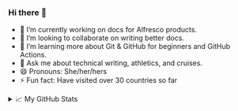 ### Hi there :wave:

- 🔭 I’m currently working on docs for Alfresco products.
- 👯 I’m looking to collaborate on writing better docs.
- 🌱 I’m learning more about Git & GitHub for beginners and GitHub Actions.
- 💬 Ask me about technical writing, athletics, and cruises.
- 😄 Pronouns: She/her/hers
- ⚡ Fun fact: Have visited over 30 countries so far

<details>
  <summary>📈 My GitHub Stats</summary>
  <br/>
  I'm still thinking about my preferred stats layout!
  <br/>
  <!--<i>Spending more time doing reviews than pull requests & commits, so not writing as much as I used to!</i> 🤔-->
  <br/>
  <div>
    <a href="https://github.com/vn7n24fzkq/github-profile-summary-cards"><img src="http://github-profile-summary-cards.vercel.app/api/cards/stats?username=anxumalo&hide=stars,issues&theme=highcontrast" alt="Adelaide's GitHub Profile Summary Card" /> 
    <a href="https://github.com/anuraghazra/github-readme-stats"><img src="https://github-readme-stats.vercel.app/api?username=anxumalo&count_private=true&show_icons=true&include_all_commits=true&theme=highcontrast" alt="Adelaide's GitHub Stats" />
     <br/>
     <a href="https://git.io/streak-stats"><img src="http://github-readme-streak-stats.herokuapp.com?user=anxumalo&theme=highcontrast" alt="Adelaide's GitHub Streak" />
     <br/>
     <a href="https://github.com/vn7n24fzkq/github-profile-summary-cards"><img src="http://github-profile-summary-cards.vercel.app/api/cards/profile-details?username=anxumalo&theme=highcontrast" alt="Adelaide's GitHub Profile Details" />
  </div>
</details>


<!--
**anxumalo/anxumalo** is a ✨ _special_ ✨ repository because its `README.md` (this file) appears on your GitHub profile.

Here are some ideas to get you started:

- 🔭 I’m currently working on ...
- 🌱 I’m currently learning ...
- 👯 I’m looking to collaborate on ...
- 🤔 I’m looking for help with ...
- 💬 Ask me about ...
- 📫 How to reach me: ...
- 😄 Pronouns: ...
- ⚡ Fun fact: ...

[![GitHub Streak](http://github-readme-streak-stats.herokuapp.com?user=anxumalo&theme=swift)](https://git.io/streak-stats)

[![Anurag's GitHub Stats](https://github-readme-stats.vercel.app/api?username=anxumalo&count_private=true&show_icons=true&layout=default&theme=swift)](https://github.com/anuraghazra/github-readme-stats)

[![Top Langs](https://github-readme-stats.vercel.app/api/top-langs/?username=anxumalo&layout=default&theme=swift)](https://github.com/anuraghazra/github-readme-stats)

---
![](http://github-profile-summary-cards.vercel.app/api/cards/profile-details?username=anxumalo&theme=highcontrast)
---
![My Profile Summary Card](http://github-profile-summary-cards.vercel.app/api/cards/repos-per-language?username=anxumalo&theme=highcontrast) ![](http://github-profile-summary-cards.vercel.app/api/cards/stats?username=anxumalo&theme=highcontrast) ![](http://github-profile-summary-cards.vercel.app/api/cards/most-commit-language?username=anxumalo&theme=highcontrast)
-->
